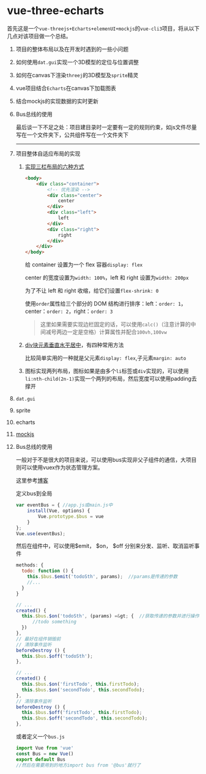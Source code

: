 # vue-three-echarts

​	首先这是一个`vue-threejs+Echarts+elemenUI+mockjs`的`vue-cli3`项目，将从以下几点对该项目做一个总结。

1. 项目的整体布局以及在开发时遇到的一些小问题

2. 如何使用`dat.gui`实现一个3D模型的定位与位置调整

3. 如何在canvas下渲染`threej`的3D模型及`sprite`精灵

4. vue项目结合`Echarts`在canvas下加载图表

5. 结合mockjs的实现数据的实时更新

6. Bus总线的使用

   最后谈一下不足之处：项目建目录时一定要有一定的规则约束，如js文件尽量写在一个文件夹下，公共组件写在一个文件夹下

   *****

1. 项目整体自适应布局的实现

   1. [实现三栏布局的六种方式](https://www.jianshu.com/p/3046eb050664)

      ```html
      <body>
          <div class="container">
              <!-- 优先渲染 -->
              <div class="center">
                  center
              </div>
              <div class="left">
                  left
              </div>
              <div class="right">
                  right
              </div>
          </div>
      </body>
      ```

      给 container 设置为一个 flex 容器`display: flex` 

      center 的宽度设置为`width: 100%`，left 和 right 设置为`width: 200px` 

      为了不让 left 和 right 收缩，给它们设置`flex-shrink: 0` 

      使用`order`属性给三个部分的 DOM 结构进行排序：left：`order: 1`，center：`order: 2`，right：`order: 3`

      > 这里如果需要实现边栏固定的话，可以使用`calc()`（注意计算的中间减号两边一定是空格）计算属性并配合`100vh,100vw`

   2. [div块元素垂直水平居中](https://www.cnblogs.com/Youngly/p/6796922.html)，有四种常用方法

      比较简单实用的一种就是父元素`display: flex`,子元素`margin: auto`

   3. 图标实现两列布局，图标如果是由多个`li`标签或`div`实现的，可以使用`li:nth-child(2n-1)`实现一个两列的布局，然后宽度可以使用padding去撑开

2. `dat.gui`

3. sprite

4. echarts

5. [mockjs](https://blog.csdn.net/museions/article/details/79289320)

6. Bus总线的使用

   一般对于不是很大的项目来说，可以使用bus实现非父子组件的通信，大项目则可以使用vuex作为状态管理方案。

   这里参考[博客](https://www.cnblogs.com/lalalagq/p/9960336.html)

   定义bus到全局

   ```js
   var eventBus = { //app.js或main.js中
       install(Vue, options) {
           Vue.prototype.$bus = vue
       }
   };
   Vue.use(eventBus);
   ```

   然后在组件中，可以使用$emit， $on， $off 分别来分发、监听、取消监听事件

   ```js
   methods: {
     todo: function () {
       this.$bus.$emit('todoSth', params);  //params是传递的参数
       //...
     }
   }
   ```

   ```js
   // ...
   created() {
     this.$bus.$on('todoSth', (params) =&gt; {  //获取传递的参数并进行操作
         //todo something
     })
   },
   // 最好在组件销毁前
   // 清除事件监听
   beforeDestroy () {
     this.$bus.$off('todoSth');
   },
   ```

   ```js
   // ...
   created() {
     this.$bus.$on('firstTodo', this.firstTodo);
     this.$bus.$on('secondTodo', this.secondTodo);
   },
   // 清除事件监听
   beforeDestroy () {
     this.$bus.$off('firstTodo', this.firstTodo);
     this.$bus.$off('secondTodo', this.secondTodo);
   },
   ```

   或者定义一个`bus.js`

   ```js
   import Vue from 'vue'
   const Bus = new Vue()
   export default Bus
   //然后在需要用到的地方import bus from '@bus'就行了
   ```
